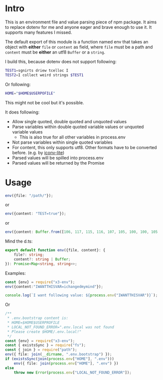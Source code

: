 # Intro

This is an environment file and value parsing piece of npm package. It aims to replace dotenv for me and anyone eager and brave enough to use it. It supports many features I missed.

The default export of this module is a function named env that takes an object with **either** `file` or `content` as field, where `file` must be a path and `content` must be **either** an utf8 `Buffer` or a `string`. 

I build this, because dotenv does not support following:
```bash
TEST1=sgnirts driew tcelloc I
TEST2=I collect weird strings $TEST1
```

Or following:
```bash
HOME="$HOME$USERPOFILE"
```
This might not be cool but it's possible.


It does following:
- Allow single quoted, double quoted and unquoted values
- Parse variables within double quoted variable values or unquoted variable values
  - This is also true for all other variables in process.env
- Not parse variables within single quoted variables
- For content, this only supports utf8. Other formats have to be converted before. (e.g. by [iconv-lite](https://www.npmjs.com/package/iconv-lite))
- Parsed values will be spilled into process.env
- Parsed values will be returned by the Promise

# Usage
```ts
env({file: "/path/"});
```
or
```ts
env({content: "TEST=true"});
```
or
```ts
env({content: Buffer.from([106, 117, 115, 116, 107, 105, 100, 100, 105, 110, 103, 61, 116, 104, 105, 115, 105, 115, 110, 111, 114, 101, 97, 108, 101, 120, 97, 109, 112, 108, 101])});
```

Mind the d.ts:
```ts
export default function env({file, content}: {
    file?: string;
    content?: string | Buffer;
}): Promise<Map<string, string>>;
```


Examples:

```ts
const {env} = require("x3-env");
env({content:"IWANTTHISVAR=ichangedmymind"});

console.log(`I want following value: ${process.env("IWANTTHISVAR")}`);
```

Or
```ts
/**
 * .env.bootstrap content is:
 * HOME=$HOME$USERPROFILE
 * LOCAL_NOT_FOUND_ERROR=".env.local was not found
 * Please create $HOME/.env.local!"
 */
const {env} = require("x3-env");
const { existsSync } = require("fs");
const { join } = require("path");
env({ file: join(__dirname, ".env.bootstrap") });
if (existsSync(join(process.env["HOME"], ".env")))
	env({ file: join(process.env["HOME"], ".env") })
else
	throw new Error(process.env["LOCAL_NOT_FOUND_ERROR"]);
```